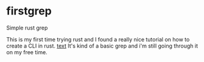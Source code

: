 # firstgrep
 Simple rust grep

This is my first time trying rust and I found a really nice tutorial on how to create a CLI in rust.
[text](https://rust-cli.github.io/book/index.html)
It's kind of a basic grep and i'm still going through it on my free time.